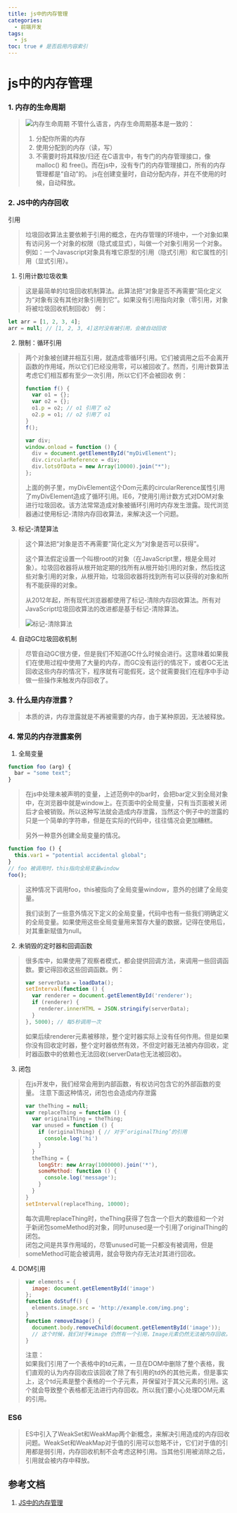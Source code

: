 ```yaml
---
title: js中的内存管理
categories:
  - 前端开发
tags:
  - js
toc: true # 是否启用内容索引
---
```


# js中的内存管理

### 1. 内存的生命周期
> ![内存生命周期](/imgs/1.jpeg)
> 不管什么语言，内存生命周期基本是一致的：
> 1. 分配你所需的内存
> 2. 使用分配到的内存（读，写）
> 3. 不需要时将其释放/归还
在C语言中，有专门的内存管理接口，像malloc() 和 free()。而在js中，没有专门的内存管理接口，所有的内存管理都是“自动”的。
js在创建变量时，自动分配内存，并在不使用的时候，自动释放。

### 2. JS中的内存回收

  引用
> 垃圾回收算法主要依赖于引用的概念，在内存管理的环境中，一个对象如果有访问另一个对象的权限（隐式或显式），叫做一个对象引用另一个对象。
> 例如：一个Javascript对象具有堆它原型的引用（隐式引用）和它属性的引用（显式引用）。

1. 引用计数垃圾收集
> 这是最简单的垃圾回收机制算法。此算法把“对象是否不再需要”简化定义为“对象有没有其他对象引用到它”。如果没有引用指向对象（零引用，对象将被垃圾回收机制回收）
例：
```js
let arr = [1, 2, 3, 4];
arr = null; // [1, 2, 3, 4]这时没有被引用，会被自动回收
```
2. 限制：循环引用
> 两个对象被创建并相互引用，就造成零循环引用。它们被调用之后不会离开函数的作用域，所以它们已经没用零，可以被回收了。然而，引用计数算法考虑它们相互都有至少一次引用，所以它们不会被回收
例：
> ```js
> function f() {
>   var o1 = {};
>   var o2 = {};
>   o1.p = o2; // o1 引用了 o2
>   o2.p = o1; // o2 引用了 o1
> }
> f();
> ```
> ```js
> var div;
> window.onload = function () {
>   div = document.getElementById("myDivElement");
>   div.circularReference = div;
>   div.lotsOfData = new Array(10000).join("*");
> };
> ```
> 上面的例子里，myDivElement这个Dom元素的circularRerence属性引用了myDivElement造成了循环引用。IE6，7使用引用计数方式对DOM对象进行垃圾回收。该方法常常造成对象被循环引用时内存发生泄露。现代浏览器通过使用标记-清除内存回收算法，来解决这一个问题。

3. 标记-清楚算法
> 这个算法把“对象是否不再需要”简化定义为“对象是否可以获得”。  
> 
> 这个算法假定设置一个叫根root的对象（在JavaScript里，根是全局对象）。垃圾回收器将从根开始定期的找所有从根开始引用的对象，然后找这些对象引用的对象，从根开始，垃圾回收器将找到所有可以获得的对象和所有不能获得的对象。 
> 
> 从2012年起，所有现代浏览器都使用了标记-清除内存回收算法。所有对JavaScript垃圾回收算法的改进都是基于标记-清除算法。  
> 
> ![标记-清除算法](/imgs/img2.webp)

4. 自动GC垃圾回收机制
> 尽管自动GC很方便，但是我们不知道GC什么时候会进行。这意味着如果我们在使用过程中使用了大量的内存，而GC没有运行的情况下，或者GC无法回收这些内存的情况下，程序就有可能假死，这个就需要我们在程序中手动做一些操作来触发内存回收了。

### 3. 什么是内存泄露？

> 本质的讲，内存泄露就是不再被需要的内存，由于某种原因，无法被释放。

### 4. 常见的内存泄露案例

1. 全局变量
```js
function foo (arg) {
  bar = "some text";
}
```
> 在js中处理未被声明的变量，上述范例中的bar时，会把bar定义到全局对象中，在浏览器中就是window上。在页面中的全局变量，只有当页面被关闭后才会被销毁。所以这种写法就会造成内存泄露，当然这个例子中的泄露的只是一个简单的字符串，但是在实际的代码中，往往情况会更加糟糕。  
> 
> 另外一种意外创建全局变量的情况。
```js
function foo () {
  this.var1 = "potential accidental global";
}
// foo 被调用时，this指向全局变量window
foo();
```
> 这种情况下调用foo，this被指向了全局变量window，意外的创建了全局变量。  
> 
> 我们谈到了一些意外情况下定义的全局变量，代码中也有一些我们明确定义的全局变量。如果使用这些全局变量用来暂存大量的数据，记得在使用后，对其重新赋值为null。

2. 未销毁的定时器和回调函数
> 很多库中，如果使用了观察者模式，都会提供回调方法，来调用一些回调函数。要记得回收这些回调函数。例：
> ```js
> var serverData = loadData();
> setInterval(function () {
>   var renderer = document.getElementById('renderer');
>   if (renderer) {
>     renderer.innerHTML = JSON.stringify(serverData);
>   }
> }, 5000); // 每5秒调用一次
> ```
> 如果后续renderer元素被移除，整个定时器实际上没有任何作用。但是如果你没有回收定时器，整个定时器依然有效，不但定时器无法被内存回收，定时器函数中的依赖也无法回收(serverData也无法被回收)。

3. 闭包
> 在js开发中，我们经常会用到内部函数，有权访问包含它的外部函数的变量。
> 注意下面这种情况，闭包也会造成内存泄露
> ```js
> var theThing = null;
> var replaceThing = function () {
>   var originalThing = theThing;
>   var unused = function () {
>     if (originalThing) { // 对于‘originalThing’的引用
>       console.log('hi')
>     }
>   }
>   theThing = {
>     longStr: new Array(1000000).join('*'),
>     someMethod: function () {
>       console.log('message');
>     }
>   }
> }
> setInterval(replaceThing, 10000);
> ```
> 每次调用replaceThing时，theThing获得了包含一个巨大的数组和一个对于新闭包someMethod的对象，同时unused是一个引用了originalThing的闭包。  
> 闭包之间是共享作用域的，尽管unused可能一只都没有被调用，但是someMethod可能会被调用，就会导致内存无法对其进行回收。

4. DOM引用
> ```js
> var elements = {
>   image: document.getElementById('image')
> };
> function doStuff() {
>   elements.image.src = 'http://example.com/img.png';
> }
> function removeImage() {
>   document.body.removeChild(document.getElementById('image'));
>   // 这个时候，我们对于#image 仍然有一个引用，Image元素仍然无法被内存回收。
> }
> ```
> 注意：  
> 如果我们引用了一个表格中的td元素，一旦在DOM中删除了整个表格，我们直观的认为内存回收应该回收了除了有引用的td外的其他元素，但是事实上，这个td元素是整个表格的一个子元素，并保留对于其父元素的引用。这个就会导致整个表格都无法进行内存回收。所以我们要小心处理DOM元素的引用。

### ES6
> ES中引入了WeakSet和WeakMap两个新概念，来解决引用造成的内存回收问题。WeakSet和WeakMap对于值的引用可以忽略不计，它们对于值的引用都是弱引用，内存回收机制不会考虑这种引用。当其他引用被消除之后，引用就会被内存中释放。  
> 
  
## 参考文档
1. [JS中的内存管理](https://www.jianshu.com/p/b31c7d5e8311)
